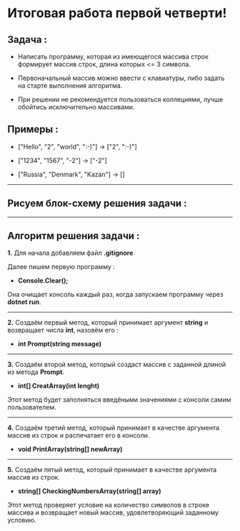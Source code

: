 # Итоговая работа первой четверти!
## **Задача :** 

* Написать программу, которая из имеющегося массива строк формирует массив строк, длина которых <= 3 символа.

* Первоначальный массив можно ввести с клавиатуры, либо задать на старте выполнения алгоритма.

* При решении не рекомендуется пользоваться коллециями, лучше обойтись исключительно массивами.

## **Примеры :**

* ["Hello", "2", "world", ":-)"] -> ["2", ":-)"]

* ["1234", "1567", "-2"] -> ["-2"]

* ["Russia", "Denmark", "Kazan"] -> []

***

## **Рисуем блок-схему решения задачи :**

***

## **Алгоритм решения задачи :**

**1.** Для начала добавляем файл **.gitignore** 

Далее пишем первую программу :

* **Console.Clear();** 

Она очищает консоль каждый раз, когда запускаем программу через **dotnet run**.

***

**2.** Создаём первый метод, который принимает аргумент **string** и возвращает числа **int**, назовём его :

* **int Prompt(string message)**

***

**3.** Создаём второй метод, который создаcт массив с заданной длиной из метода **Prompt**.

* **int[] CreatArray(int lenght)**

Этот метод будет заполняться введёными значениями с консоли самим пользователем.

***

**4.** Создаём третий метод, который принимает в качестве аргумента массив из строк и распечатает его в консоли.

* **void PrintArray(string[] newArray)**

***

**5.** Создаём пятый метод, который принимает в качестве аргумента массив из строк.

* **string[] CheckingNumbersArray(string[] array)**

Этот метод проверяет условие на количество символов в строке массива и возвращает новый массив, удовлетворяющий заданному условию.

